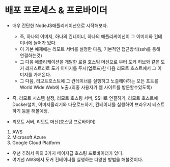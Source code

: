 # 배포 프로세스 & 프로바이더

- 매우 간단한 NodeJS애플리케이션으로 시작해보자.

  - 즉, 하나의 이미지, 하나의 컨테이너, 하나의 애플리케이션이 그 이미지와 컨테이너에 들어가 있다.
  - 이 기본 예제에는 리모트 서버를 설정한 다음, 기본적인 접근방식(ssh를 통해 연결하는것)
  - 그 다음 애플리케이션을 개발한 로컬 호스팅 머신으로 부터 도커 허브와 같은 도커 레지스트리로 도커 이미지를 푸시(업로드)한 다음 리모트 호스트에서 그 이미지를 가져온다.
  - 그 다음, 리모트호스트에 그 컨테이너를 실행하고 노출해야하는 모든 포트를 World Wide Web에 노출.(최종 사용자가 웹 사이트를 방문할수있도록)

- 즉, 리모트 시스템 설정, 리모트 호스팅 서버, SSH로 연결하기, 리모트 호스트에 Docker설치, 이미지올리기와 다운로드하기, 컨테이너를 실행하여 브라우저 테스트하기 등을 해볼예정.
- 리모트 서버, 리모트 머신(호스팅 프로바이더)

1. AWS
2. Microsoft Azure
3. Google Cloud Platform

- 우선 추려서 위의 3가지 메이저급 호스팅 프로바이더가 있다.
- 여기선 AWS에서 도커 컨테이너를 실행하는 다양한 방법을 해볼것이다.
